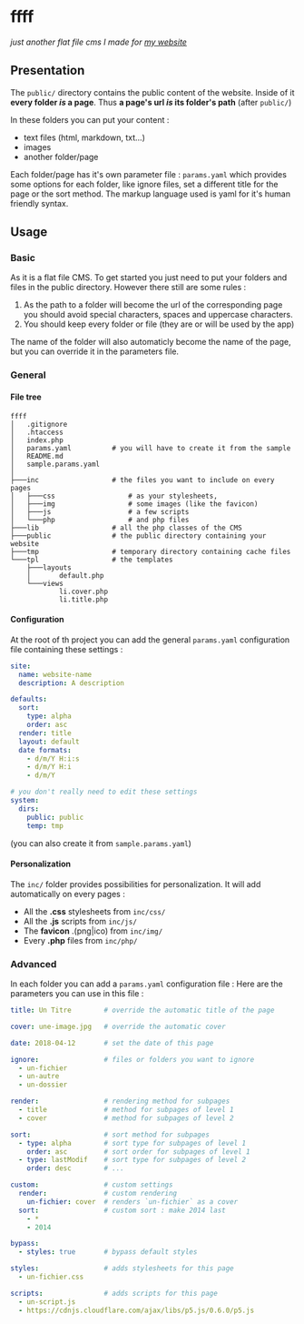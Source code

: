 # ffff
_just another flat file cms I made for [my website](http://nicolas.club1.fr)_

## Presentation
The `public/` directory contains the public content of the website.
Inside of it **every folder _is_ a page**. Thus **a page's url _is_ its folder's path** (after `public/`)

In these folders you can put your content :

-   text files (html, markdown, txt...)
-   images
-   another folder/page

Each folder/page has it's own parameter file : `params.yaml` which provides some options for each folder,
like ignore files, set a different title for the page or the sort method.
The markup language used is yaml for it's human friendly syntax.

## Usage

### Basic

As it is a flat file CMS. To get started you just need to put your folders and files in the public directory.
However there still are some rules :

1.  As the path to a folder will become the url of the corresponding page you should avoid special characters, spaces and uppercase characters.
2.  You should keep every folder or file (they are or will be used by the app)

The name of the folder will also automaticly become the name of the page,
but you can override it in the parameters file.

### General

#### File tree

```
ffff
│   .gitignore
│   .htaccess
│   index.php
│   params.yaml          # you will have to create it from the sample
│   README.md
│   sample.params.yaml
│
├───inc                  # the files you want to include on every pages
│   ├───css                  # as your stylesheets,
│   ├───img                  # some images (like the favicon)
│   ├───js                   # a few scripts
│   └───php                  # and php files
├───lib                  # all the php classes of the CMS
├───public               # the public directory containing your website
├───tmp                  # temporary directory containing cache files
└───tpl                  # the templates
    ├───layouts
    │       default.php
    └───views
            li.cover.php
            li.title.php
```

#### Configuration

At the root of th project you can add the general `params.yaml`
configuration file containing these settings :

```yaml
site:
  name: website-name
  description: A description

defaults:
  sort:
    type: alpha
    order: asc
  render: title
  layout: default
  date formats:
    - d/m/Y H:i:s
    - d/m/Y H:i
    - d/m/Y

# you don't really need to edit these settings
system:
  dirs:
    public: public
    temp: tmp
```

(you can also create it from `sample.params.yaml`)

#### Personalization

The `inc/` folder provides possibilities for personalization. It will
add automatically on every pages :

-   All the **.css** stylesheets from `inc/css/`
-   All the **.js** scripts from `inc/js/`
-   The **favicon** .(png|ico) from `inc/img/`
-   Every **.php** files from `inc/php/`


### Advanced

In each folder you can add a `params.yaml` configuration file :
Here are the parameters you can use in this file :

```yaml
title: Un Titre        # override the automatic title of the page

cover: une-image.jpg   # override the automatic cover

date: 2018-04-12       # set the date of this page

ignore:                # files or folders you want to ignore
  - un-fichier
  - un-autre
  - un-dossier

render:                # rendering method for subpages
  - title              # method for subpages of level 1
  - cover              # method for subpages of level 2

sort:                  # sort method for subpages
  - type: alpha        # sort type for subpages of level 1
    order: asc         # sort order for subpages of level 1
  - type: lastModif    # sort type for subpages of level 2
    order: desc        # ...

custom:                # custom settings
  render:              # custom rendering
    un-fichier: cover  # renders `un-fichier` as a cover
  sort:                # custom sort : make 2014 last
    - *
    - 2014

bypass:
  - styles: true       # bypass default styles

styles:                # adds stylesheets for this page
  - un-fichier.css

scripts:               # adds scripts for this page
  - un-script.js
  - https://cdnjs.cloudflare.com/ajax/libs/p5.js/0.6.0/p5.js
```
